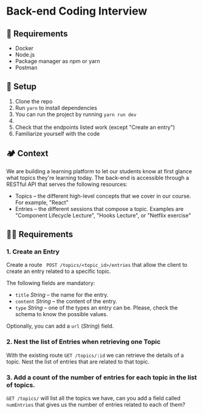 # Back-end Coding Interview

## 📑 Requirements

- Docker
- Node.js
- Package manager as npm or yarn
- Postman

## 💽 Setup

1. Clone the repo
2. Run `yarn` to install dependencies
3. You can run the project by running `yarn run dev`
4. 
5. Check that the endpoints listed work (except "Create an entry")
6. Familiarize yourself with the code

## 🏕 Context

We are building a learning platform to let our students know at first glance what topics they're learning today. The back-end is accessible through a RESTful API that serves the following resources:

- Topics – the different high-level concepts that we cover in our course. For example, "React"
- Entries – the different sessions that compose a topic. Examples are "Component Lifecycle Lecture", "Hooks Lecture", or "Netflix exercise"

## 👩‍🔬 Requirements

### 1. Create an Entry

Create a route ` POST /topics/<topic_id>/entries` that allow the client to create an entry related to a specific topic.

The following fields are mandatory:

- `title` *String* – the name for the entry.
- `content` *String* – the content of the entry.
- `type` *String* – one of the types an entry can be. Please, check the schema to know the possible values.

Optionally, you can add a `url` (*String*) field.

### 2. Nest the list of Entries when retrieving one Topic

With the existing route `GET /topics/:id` we can retrieve the details of a topic. Nest the list of entries that are related to that topic.

### 3. Add a count of the number of entries for each topic in the list of topics.

`GET /topics/` will list all the topics we have, can you add a field called `numEntries` that gives us the number of entries related to each of them?